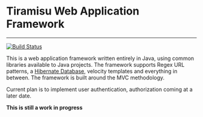 # Tiramisu Web Application Framework

---

[![Build Status](https://travis-ci.org/arcynum/tiramisu.svg?branch=master)](https://travis-ci.org/arcynum/tiramisu)

This is a web application framework written entirely in Java, using common libraries available to Java projects.
The framework supports Regex URL patterns, a [Hibernate Database](http://docs.jboss.org/hibernate/orm/5.2/javadocs/org/hibernate/dialect/package-summary.html), velocity templates and everything in between. The framework is built around the MVC methodology.

Current plan is to implement user authentication, authorization coming at a later date.

**This is still a work in progress**